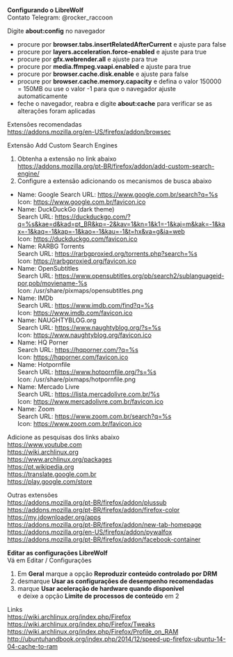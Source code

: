 <b>Configurando o LibreWolf</b></br>
Contato Telegram: @rocker_raccoon

Digite <b>about:config</b> no navegador</br>
- procure por <b>browser.tabs.insertRelatedAfterCurrent</b> e ajuste para false</br>
- procure por <b>layers.acceleration.force-enabled</b> e ajuste para true</br>
- procure por <b>gfx.webrender.all</b> e ajuste para true</br>
- procure por <b>media.ffmpeg.vaapi.enabled</b> e ajuste para true</br>
- procure por <b>browser.cache.disk.enable</b> e ajuste para false</br>
- procure por <b>browser.cache.memory.capacity</b> e defina o valor 150000 = 150MB ou use o valor -1 para que o navegador ajuste automaticamente</br>
- feche o navegador, reabra e digite <b>about:cache</b> para verificar se as alterações foram aplicadas</br>

Extensões recomendadas</br>
https://addons.mozilla.org/en-US/firefox/addon/browsec</br>

Extensão Add Custom Search Engines
1. Obtenha a extensão no link abaixo</br>
https://addons.mozilla.org/pt-BR/firefox/addon/add-custom-search-engine/
2. Configure a extensão adicionando os mecanismos de busca abaixo
- Name: Google
Search URL: https://www.google.com.br/search?q=%s
Icon: https://www.google.com.br/favicon.ico
- Name: DuckDuckGo (dark theme)</br>
Search URL: https://duckduckgo.com/?q=%s&kae=d&kad=pt_BR&kp=-2&kav=1&kn=1&k1=-1&kaj=m&kak=-1&kax=-1&kaq=-1&kap=-1&kao=-1&kau=-1&t=hx&va=g&ia=web</br>
Icon: https://duckduckgo.com/favicon.ico</br>
- Name: RARBG Torrents</br>
Search URL: https://rarbgproxied.org/torrents.php?search=%s</br>
Icon: https://rarbgproxied.org/favicon.ico</br>
- Name: OpenSubtitles</br>
Search URL: https://www.opensubtitles.org/pb/search2/sublanguageid-por,pob/moviename-%s</br>
Icon: /usr/share/pixmaps/opensubtitles.png</br>
- Name: IMDb</br>
Search URL: https://www.imdb.com/find?q=%s</br>
Icon: https://www.imdb.com/favicon.ico</br>
- Name: NAUGHTYBLOG.org</br>
Search URL: https://www.naughtyblog.org/?s=%s</br>
Icon: https://www.naughtyblog.org/favicon.ico</br>
- Name: HQ Porner</br>
Search URL: https://hqporner.com/?q=%s</br>
Icon: https://hqporner.com/favicon.ico</br>
- Name: Hotpornfile</br>
Search URL: https://www.hotpornfile.org/?s=%s</br>
Icon: /usr/share/pixmaps/hotpornfile.png</br>
- Name: Mercado Livre</br>
Search URL: https://lista.mercadolivre.com.br/%s</br>
Icon: https://www.mercadolivre.com.br/favicon.ico</br>
- Name: Zoom</br>
Search URL: https://www.zoom.com.br/search?q=%s</br>
Icon: https://www.zoom.com.br/favicon.ico</br>

Adicione as pesquisas dos links abaixo</br>
https://www.youtube.com</br>
https://wiki.archlinux.org</br>
https://www.archlinux.org/packages</br>
https://pt.wikipedia.org</br>
https://translate.google.com.br</br>
https://play.google.com/store</br>

Outras extensões</br>
https://addons.mozilla.org/pt-BR/firefox/addon/plussub</br>
https://addons.mozilla.org/pt-BR/firefox/addon/firefox-color</br>
https://my.jdownloader.org/apps</br>
https://addons.mozilla.org/pt-BR/firefox/addon/new-tab-homepage</br>
https://addons.mozilla.org/en-US/firefox/addon/pywalfox</br>
https://addons.mozilla.org/pt-BR/firefox/addon/facebook-container</br>

<b>Editar as configurações LibreWolf</b></br>
Vá em Editar / Configurações
1. Em <b>Geral</b> marque a opção <b>Reproduzir conteúdo controlado por DRM</b>
2. desmarque <b>Usar as configurações de desempenho recomendadas</b>
3. marque <b>Usar aceleração de hardware quando disponível</b></br> e deixe a opção <b>Limite de processos de conteúdo</b> em 2</br>

Links</br>
https://wiki.archlinux.org/index.php/Firefox</br>
https://wiki.archlinux.org/index.php/Firefox/Tweaks</br>
https://wiki.archlinux.org/index.php/Firefox/Profile_on_RAM</br>
http://ubuntuhandbook.org/index.php/2014/12/speed-up-firefox-ubuntu-14-04-cache-to-ram</br>

